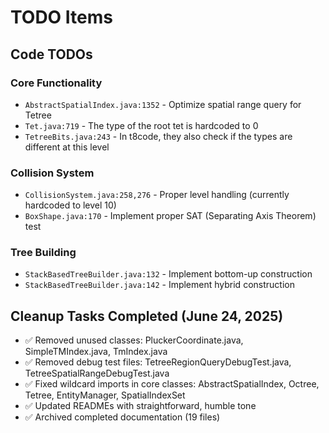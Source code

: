 # TODO Items

## Code TODOs

### Core Functionality
- `AbstractSpatialIndex.java:1352` - Optimize spatial range query for Tetree
- `Tet.java:719` - The type of the root tet is hardcoded to 0
- `TetreeBits.java:243` - In t8code, they also check if the types are different at this level

### Collision System
- `CollisionSystem.java:258,276` - Proper level handling (currently hardcoded to level 10)
- `BoxShape.java:170` - Implement proper SAT (Separating Axis Theorem) test

### Tree Building
- `StackBasedTreeBuilder.java:132` - Implement bottom-up construction
- `StackBasedTreeBuilder.java:142` - Implement hybrid construction

## Cleanup Tasks Completed (June 24, 2025)

- ✅ Removed unused classes: PluckerCoordinate.java, SimpleTMIndex.java, TmIndex.java
- ✅ Removed debug test files: TetreeRegionQueryDebugTest.java, TetreeSpatialRangeDebugTest.java
- ✅ Fixed wildcard imports in core classes: AbstractSpatialIndex, Octree, Tetree, EntityManager, SpatialIndexSet
- ✅ Updated READMEs with straightforward, humble tone
- ✅ Archived completed documentation (19 files)